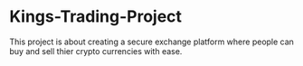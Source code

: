 # Kings-Trading-Project
This project is about creating a secure exchange platform where people can buy and sell thier crypto currencies with ease.

